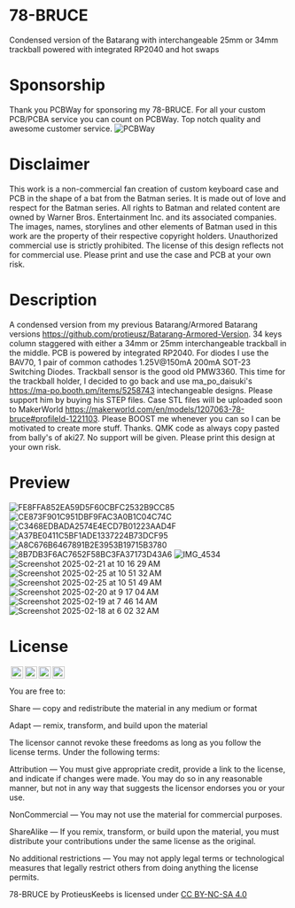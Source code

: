 # 78-BRUCE
Condensed version of the Batarang with interchangeable 25mm or 34mm trackball powered with integrated RP2040 and hot swaps

# Sponsorship
Thank you PCBWay for sponsoring my 78-BRUCE. For all your custom PCB/PCBA service you can count on PCBWay.  Top notch quality and awesome customer service.
![PCBWay](https://github.com/user-attachments/assets/807445ee-6698-4a98-9ab0-539473043073)

# Disclaimer
This work is a non-commercial fan creation of custom keyboard case and PCB in the shape of a bat from the Batman series. It is made out of love and respect for the Batman series. All rights to Batman and related content are owned by Warner Bros. Entertainment Inc. and its associated companies. The images, names, storylines and other elements of Batman used in this work are the property of their respective copyright holders. Unauthorized commercial use is strictly prohibited. The license of this design reflects not for commercial use.
Please print and use the case and PCB at your own risk.

# Description
A condensed version from my previous Batarang/Armored Batarang versions https://github.com/protieusz/Batarang-Armored-Version. 34 keys column staggered with either a 34mm or 25mm interchangeable trackball in the middle. PCB is powered by integrated RP2040. For diodes I use the BAV70, 1 pair of common cathodes 1.25V@150mA 200mA SOT-23 Switching Diodes.  Trackball sensor is the good old PMW3360. This time for the trackball holder, I decided to go back and use ma_po_daisuki's https://ma-po.booth.pm/items/5258743 intechangeable designs. Please support him by buying his STEP files. Case STL files will be uploaded soon to MakerWorld https://makerworld.com/en/models/1207063-78-bruce#profileId-1221103. Please BOOST me whenever you can so I can be motivated to create more stuff. Thanks. QMK code as always copy pasted from bally's of aki27. No support will be given. Please print this design at your own risk.

# Preview
![FE8FFA852EA59D5F60CBFC2532B9CC85](https://github.com/user-attachments/assets/a1ee2d63-13d3-4154-9fd3-f55339952641)
![CE873F901C951DBF9FAC3A0B1C04C74C](https://github.com/user-attachments/assets/715deb3c-704b-4057-88cf-a3e1e5fdbbfe)
![C3468EDBADA2574E4ECD7B01223AAD4F](https://github.com/user-attachments/assets/dbb12478-243d-4597-bdc7-34d6a8b44de8)
![A37BE0411C5BF1ADE1337224B73DCF95](https://github.com/user-attachments/assets/f060261f-b498-446c-92c0-5efbcafc5bce)
![A8C676B6467891B2E3953B19715B3780](https://github.com/user-attachments/assets/a6d17fbe-b7a0-4a29-b7cd-5c3ca98e91c5)
![8B7DB3F6AC7652F58BC3FA37173D43A6](https://github.com/user-attachments/assets/d5c3d3dc-fbcc-428d-8ae9-dc54fb8f353b)
![IMG_4534](https://github.com/user-attachments/assets/805bc9e3-0874-45f5-8669-91f44077aefb)
![Screenshot 2025-02-21 at 10 16 29 AM](https://github.com/user-attachments/assets/9405565c-3c31-4f17-a299-dca5d91722d1)
![Screenshot 2025-02-25 at 10 51 32 AM](https://github.com/user-attachments/assets/89abca9d-b6c9-4c08-b6a7-bea1f3886fbd)
![Screenshot 2025-02-25 at 10 51 49 AM](https://github.com/user-attachments/assets/a473d6c8-e4f0-4afb-bcfd-f3ab8081998d)
![Screenshot 2025-02-20 at 9 17 04 AM](https://github.com/user-attachments/assets/1d90a84f-029f-4ec2-951a-13372d9adce0)
![Screenshot 2025-02-19 at 7 46 14 AM](https://github.com/user-attachments/assets/e0c7cc0d-090a-4f71-8570-c98c5d8d8f4a)
![Screenshot 2025-02-18 at 6 02 32 AM](https://github.com/user-attachments/assets/bc2ec784-9bab-4990-99ba-efa2b69d5dcd)


# License

<img style="height:22px!important;margin-left:3px;vertical-align:text-bottom;" src="https://mirrors.creativecommons.org/presskit/icons/cc.svg?ref=chooser-v1"><img style="height:22px!important;margin-left:3px;vertical-align:text-bottom;" src="https://mirrors.creativecommons.org/presskit/icons/by.svg?ref=chooser-v1"><img style="height:22px!important;margin-left:3px;vertical-align:text-bottom;" src="https://mirrors.creativecommons.org/presskit/icons/nc.svg?ref=chooser-v1"><img style="height:22px!important;margin-left:3px;vertical-align:text-bottom;" src="https://mirrors.creativecommons.org/presskit/icons/sa.svg?ref=chooser-v1"></a></p>

You are free to:

Share — copy and redistribute the material in any medium or format

Adapt — remix, transform, and build upon the material

The licensor cannot revoke these freedoms as long as you follow the license terms.
Under the following terms:

Attribution — You must give appropriate credit, provide a link to the license, and indicate if changes were made. You may do so in any reasonable manner, but not in any way that suggests the licensor endorses you or your use.

NonCommercial — You may not use the material for commercial purposes.

ShareAlike — If you remix, transform, or build upon the material, you must distribute your contributions under the same license as the original.

No additional restrictions — You may not apply legal terms or technological measures that legally restrict others from doing anything the license permits.

78-BRUCE by ProtieusKeebs is licensed under [CC BY-NC-SA 4.0](https://creativecommons.org/licenses/by-nc-sa/4.0/?ref=chooser-v1)
